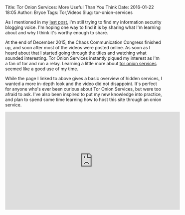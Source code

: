 ﻿Title: Tor Onion Services: More Useful Than You Think
Date: 2016-01-22 18:05
Author: Bryce
Tags: Tor,Videos
Slug: tor-onion-services

As I mentioned in my [last post]({filename}/long-absence-new-look.md), I'm still trying to find my information security blogging voice. I'm hoping one way to find it is by sharing what I'm learning about and why I think it's worthy enough to share.

At the end of December 2015, the Chaos Communication Congress finished up, and soon after most of the videos were posted online.  As soon as I heard about that I started going through the titles and watching what sounded interesting. Tor Onion Services instantly piqued my interest as I'm a fan of tor and run a relay.  Learning a little more about [tor onion services](https://www.torproject.org/docs/hidden-services.html.en) seemed like a good use of my time.

While the page I linked to above gives a basic overview of hidden services, I wanted a more in-depth look and the video did not disappoint. It's perfect for anyone who's ever been curious about Tor Onion Services, but were too afraid to ask. I've also been inspired to put my new knowledge into practice, and plan to spend some time learning how to host this site through an onion service.

<iframe width="560" height="315" src="https://www.youtube.com/embed/oh9D2r-ck40" frameborder="0" allowfullscreen></iframe>
